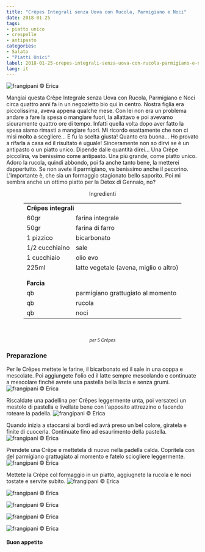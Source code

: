 ```yaml
---
title: "Crêpes Integrali senza Uova con Rucola, Parmigiano e Noci"
date: 2018-01-25
tags:
- piatto unico
- crespelle
- antipasto
categories:
- Salato
- "Piatti Unici"
label: 2018-01-25-crepes-integrali-senza-uova-con-rucola-parmigiano-e-noci
lang: it
---
```

![](header.jpg "frangipani © Erica")

Mangiai questa Crêpe Integrale senza Uova con Rucola, Parmigiano e Noci circa quattro anni fa in un negozietto bio qui in centro. Nostra figlia era piccolissima, aveva appena qualche mese. Con lei non era un problema andare a fare la spesa o mangiare fuori, la allattavo e poi avevamo sicuramente quattro ore di tempo. Infatti quella volta dopo aver fatto la spesa siamo rimasti a mangiare fuori. Mi ricordo esattamente che non ci misi molto a scegliere... E fu la scelta giusta! Quanto era buona... Ho provato a rifarla a casa ed il risultato è uguale! Sinceramente non so dirvi se è un antipasto o un piatto unico. Dipende dalle quantità direi... Una Crêpe piccolina, va benissimo come antipasto. Una più grande, come piatto unico. Adoro la rucola, quindi abbondo, poi fa anche tanto bene, la metterei dappertutto. Se non avete il parmigiano, va benissimo anche il pecorino. L'importante è, che sia un formaggio stagionato bello saporito. Poi mi sembra anche un ottimo piatto per la Detox di Gennaio, no?

<div id="wrapper" style="text-align: center">
  <div id="yourdiv" style="display: inline-block;">
    <div class="ingredients">
      <div class="ingredients-title">Ingredienti</div>
      <table>
        <tbody>
          <tr>
            <td colspan="2"><b>Crêpes integrali</b></td>
          </tr>
          <tr>
            <td>60gr</td>
            <td>farina integrale</td>
          </tr>
          <tr>
            <td>50gr</td>
            <td>farina di farro</td>
          </tr>
          <tr>
            <td>1 pizzico</td>
            <td>bicarbonato</td>
          </tr>
          <tr>
            <td>1/2 cucchiaino</td>
            <td>sale</td>
          </tr>
          <tr>
            <td>1 cucchiaio</td>
            <td>olio evo</td>
          </tr>
          <tr>
            <td>225ml</td>
            <td>latte vegetale (avena, miglio o altro)</td>
          </tr>
          <tr style="height: 15px;"></tr>
          <tr>          
            <td colspan="2"><b>Farcia</b></td>
          </tr>      
          <tr> 
            <td>qb</td>
            <td>parmigiano grattugiato al momento</td>
          </tr>
          <tr>
            <td>qb</td>
            <td>rucola</td>
          </tr>
          <tr>
            <td>qb</td>
            <td>noci</td>
          </tr>
        </tbody>
      </table>
      <br></br>
      <i class="pull-right" style="font-size: 80%;">per 5 Crêpes</i>
    </div>
  </div>
</div>


<h3>
  <font color="grey">
    <i class="fa fa-cogs"></i>
  </font> Preparazione
</h3>

Per le Crêpes mettete le farine, il bicarbonato ed il sale in una coppa e mescolate. Poi aggiungete l'olio ed il latte sempre mescolando e continuate a mescolare finché avrete una pastella bella liscia e senza grumi.
![](pastella.jpg "frangipani © Erica")

Riscaldate una padellina per Crêpes leggermente unta, poi versateci un mestolo di pastella e livellate bene con l'apposito attrezzino o facendo roteare la padella.
![](padella.jpg "frangipani © Erica")

Quando inizia a staccarsi ai bordi ed avrà preso un bel colore, giratela e finite di cuocerla. Continuate fino ad esaurimento della pastella.
![](crepes.jpg "frangipani © Erica")

Prendete una Crêpe e mettetela di nuovo nella padella calda. Copritela con del parmigiano grattugiato al momento e fatelo sciogliere leggermente. 
![](parmigiano.jpg "frangipani © Erica")

Mettete la Crêpe col formaggio in un piatto, aggiugnete la rucola e le noci tostate e servite subito.
![](risultato1.jpg "frangipani © Erica")

![](risultato2.jpg "frangipani © Erica")

![](risultato3.jpg "frangipani © Erica")

![](risultato4.jpg "frangipani © Erica")

![](risultato5.jpg "frangipani © Erica")

<h4>Buon appetito
  <font color="red">
    <i class="fa fa-smile-o"></i>
  </font>
</h4>

